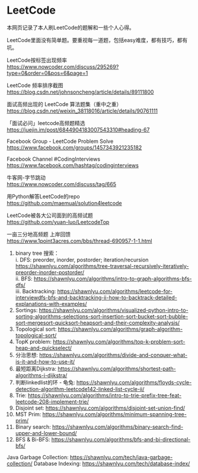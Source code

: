 # LeetCode

本网页记录了本人刷LeetCode的题解和一些个人心得。

LeetCode里面没有简单题。要重视每一道题，包括easy难度，都有技巧，都有坑。  

LeetCode按标签出现频率  
https://www.nowcoder.com/discuss/295269?type=0&order=0&pos=6&page=1

LeetCode 频率排序截图  
https://blog.csdn.net/johnsoncheng/article/details/89111800

面试高频出现的 LeetCode 算法题集（重中之重）  
https://blog.csdn.net/weixin_38118016/article/details/90761111

「面试必问」leetcode高频题精选  
https://juejin.im/post/6844904183007543310#heading-67

Facebook Group - LeetCode Problem Solve  
https://www.facebook.com/groups/1457343921235182

Facebook Channel #CodingInterviews  
https://www.facebook.com/hashtag/codinginterviews

牛客网-字节跳动  
https://www.nowcoder.com/discuss/tag/665

用Python解答LeetCode的repo  
https://github.com/maemual/solution4leetcode

LeetCode被各大公司面到的高频试题  
https://github.com/yuan-luo/LeetcodeTop

一亩三分地高频题 上岸回馈  
https://www.1point3acres.com/bbs/thread-690957-1-1.html
1. binary tree 搜索：  
    i.  DFS: preorder, inorder, postorder; iteration/recursion https://shawnlyu.com/algorithms/tree-traversal-recursively-iteratively-preorder-inorder-postorder/  
    ii. BFS: https://shawnlyu.com/algorithms/intro-to-graph-algorithms-bfs-dfs/  
    iii. Backtracking: https://shawnlyu.com/algorithms/leetcode-for-interviewdfs-bfs-and-backtracking-ii-how-to-backtrack-detailed-explanations-with-examples/  
2. Sortings: https://shawnlyu.com/algorithms/visualized-python-intro-to-sorting-algorithms-selections-sort-insertion-sort-bucket-sort-bubble-sort-mergesort-quicksort-heapsort-and-their-complexity-analysis/
3. Topological sort: https://shawnlyu.com/algorithms/graph-algorithm-topological-sort/
4. TopK problem: https://shawnlyu.com/algorithms/top-k-problem-sort-heap-and-quickselect/
5. 分治思想: https://shawnlyu.com/algorithms/divide-and-conquer-what-is-it-and-how-to-use-it/
6. 最短距离Dijkstra: https://shawnlyu.com/algorithms/shortest-path-algorithms-i-dijkstra/
7. 判断linkedlist的环 - 龟兔: https://shawnlyu.com/algorithms/floyds-cycle-detection-algorithm-leetcode142-linked-list-cycle-ii/
8. Trie: https://shawnlyu.com/algorithms/intro-to-trie-prefix-tree-feat-leetcode-208-implement-trie/
9. Disjoint set: https://shawnlyu.com/algorithms/disjoint-set-union-find/
10. MST Prim: https://shawnlyu.com/algorithms/minimum-spanning-tree-prim/
11. Binary search: https://shawnlyu.com/algorithms/binary-search-find-upper-and-lower-bound/
12. BFS & Bi-BFS: https://shawnlyu.com/algorithms/bfs-and-bi-directional-bfs/

Java Garbage Collection: https://shawnlyu.com/tech/java-garbage-collection/
Database Indexing: https://shawnlyu.com/tech/database-index/
